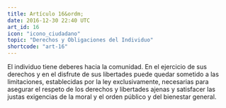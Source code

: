 ```yaml
---
title: Artículo 16&ordm;
date: 2016-12-30 22:40 UTC
art_id: 16
icon: "icono_ciudadano"
topic: "Derechos y Obligaciones del Individuo"
shortcode: "art-16"
---
```

El individuo tiene deberes hacia la comunidad. En el ejercicio de sus derechos y en el disfrute de sus libertades puede quedar sometido a las limitaciones, establecidas por la ley exclusivamente, necesarias para asegurar el respeto de los derechos y libertades ajenas y satisfacer las justas exigencias de la moral y el orden público y del bienestar general.
